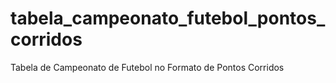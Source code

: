 # tabela_campeonato_futebol_pontos_corridos
Tabela de Campeonato de Futebol no Formato de Pontos Corridos
